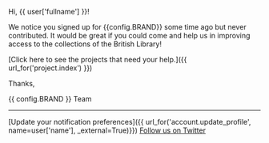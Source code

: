 Hi, {{ user['fullname'] }}!

We notice you signed up for {{config.BRAND}} some time ago but never contributed.
It would be great if you could come and help us in improving access to the collections of the British Library!

[Click here to see the projects that need your help.]({{ url_for('project.index') }})

Thanks,

{{ config.BRAND }} Team

***
[Update your notification preferences]({{ url_for('account.update_profile', name=user['name'], _external=True)}})
[Follow us on Twitter](http://twitter.com/LibCrowds)
